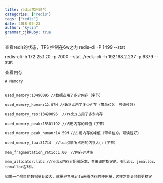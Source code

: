```yaml
---
title: redis常用命令
categories: ["redis"]
tags: ["redis"]
date: 2018-07-23
author: "kylin"
grammar_cjkRuby: true
---
```


查看redis的状态，TPS 控制在6w之内
redis-cli -P 1499 --stat

redis-cli -h 172.25.1.20 -p 7000 --stat
./redis-cli -h 192.168.2.237 -p 6379 --stat


查看内存
```
# Memory


used_memory:13490096 //数据占用了多少内存（字节）

used_memory_human:12.87M //数据占用了多少内存（带单位的，可读性好）

used_memory_rss:13490096  //redis占用了多少内存

used_memory_peak:15301192 //占用内存的峰值（字节）

used_memory_peak_human:14.59M //占用内存的峰值（带单位的，可读性好）

used_memory_lua:31744  //lua引擎所占用的内存大小（字节）

mem_fragmentation_ratio:1.00  //内存碎片率

mem_allocator:libc //redis内存分配器版本，在编译时指定的。有libc、jemalloc、tcmalloc这3种。

如果一个项目的数据量比较大，就要经常用info来看内存的使用量，这样才能让项目更稳定
```
